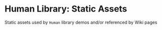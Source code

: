 # Human Library: Static Assets

Static assets used by `Human` library demos and/or referenced by Wiki pages

